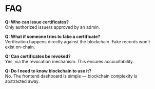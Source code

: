 # FAQ

**Q: Who can issue certificates?**  
Only authorized issuers approved by an admin.

**Q: What if someone tries to fake a certificate?**  
Verification happens directly against the blockchain. Fake records won’t exist on-chain.

**Q: Can certificates be revoked?**  
Yes, via the revocation mechanism. This ensures accountability.

**Q: Do I need to know blockchain to use it?**  
No. The frontend dashboard is simple — blockchain complexity is abstracted away.
